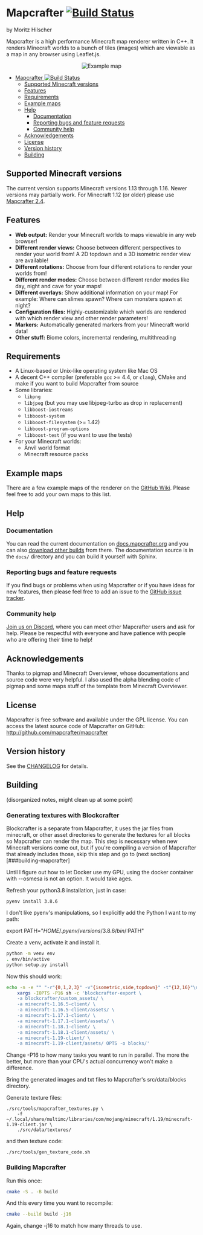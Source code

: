 # Mapcrafter [![Build Status](https://travis-ci.org/mapcrafter/mapcrafter.svg?branch=master)](https://travis-ci.org/mapcrafter/mapcrafter)

by Moritz Hilscher

Mapcrafter is a high performance Minecraft map renderer written in C++. It renders
Minecraft worlds to a bunch of tiles (images) which are viewable as a map in any browser
using Leaflet.js.

<p align="center">
  <img src="https://i.imgur.com/WyKXrgO.png" alt="Example map">
</p>

<!-- TOC -->

- [Mapcrafter ![Build Status](https://travis-ci.org/mapcrafter/mapcrafter)](#mapcrafter-)
  - [Supported Minecraft versions](#supported-minecraft-versions)
  - [Features](#features)
  - [Requirements](#requirements)
  - [Example maps](#example-maps)
  - [Help](#help)
    - [Documentation](#documentation)
    - [Reporting bugs and feature requests](#reporting-bugs-and-feature-requests)
    - [Community help](#community-help)
  - [Acknowledgements](#acknowledgements)
  - [License](#license)
  - [Version history](#version-history)
  - [Building](#building)

<!-- /TOC -->

## Supported Minecraft versions

The current version supports Minecraft versions 1.13 through 1.16. Newer versions may partially work.
For Minecraft 1.12 (or older) please use [Mapcrafter 2.4](https://github.com/mapcrafter/mapcrafter/tree/v.2.4).

## Features

- **Web output:** Render your Minecraft worlds to maps viewable in any web browser!
- **Different render views:** Choose between different perspectives to render your world
  from! A 2D topdown and a 3D isometric render view are available!
- **Different rotations:** Choose from four different rotations to render your worlds from!
- **Different render modes:** Choose between different render modes like day, night and cave
  for your maps!
- **Different overlays:** Show additional information on your map! For example: Where can
  slimes spawn? Where can monsters spawn at night?
- **Configuration files:** Highly-customizable which worlds are rendered with which render
  view and other render parameters!
- **Markers:** Automatically generated markers from your Minecraft world data!
- **Other stuff:** Biome colors, incremental rendering, multithreading

## Requirements

- A Linux-based or Unix-like operating system like Mac OS
- A decent C++ compiler (preferable `gcc` >= 4.4, or `clang`), CMake and make if you want
  to build Mapcrafter from source
- Some libraries:
  - `libpng`
  - `libjpeg` (but you may use libjpeg-turbo as drop in replacement)
  - `libboost-iostreams`
  - `libboost-system`
  - `libboost-filesystem` (>= 1.42)
  - `libboost-program-options`
  - `libboost-test` (if you want to use the tests)
- For your Minecraft worlds:
  - Anvil world format
  - Minecraft resource packs

## Example maps

There are a few example maps of the renderer on the
[GitHub Wiki](https://github.com/mapcrafter/mapcrafter/wiki/Example-maps).
Please feel free to add your own maps to this list.

## Help

### Documentation

You can read the current documentation on [docs.mapcrafter.org](http://docs.mapcrafter.org)
and you can also [download other builds](https://readthedocs.org/projects/mapcrafter/downloads/)
from there. The documentation source is in the `docs/` directory and you can build it
yourself with Sphinx.

### Reporting bugs and feature requests

If you find bugs or problems when using Mapcrafter or if you have ideas for new
features, then please feel free to add an issue to the [GitHub issue
tracker](https://github.com/mapcrafter/mapcrafter/issues).

### Community help

[Join us on Discord](https://discord.gg/QNe8jXT), where you can meet other Mapcrafter users
and ask for help. Please be respectful with everyone and have patience with people who are
offering their time to help!

## Acknowledgements

Thanks to pigmap and Minecraft Overviewer, whose documentations and source code
were very helpful. I also used the alpha blending code of pigmap and some maps
stuff of the template from Minecraft Overviewer.

## License

Mapcrafter is free software and available under the GPL license.  You can
access the latest source code of Mapcrafter on GitHub:
http://github.com/mapcrafter/mapcrafter

## Version history

See the [CHANGELOG](./CHANGELOG.md) for details.

## Building

(disorganized notes, might clean up at some point)

### Generating textures with Blockcrafter

Blockcrafter is a separate from Mapcrafter, it uses the jar files from minecraft, or other asset directories to generate the textures
for all blocks so Mapcrafter can render the map. This step is necessary when new Minecraft versions come out, but if you're compiling
a version of Mapcrafter that already includes those, skip this step and go to (next section)[###building-mapcrafter]

Until I figure out how to let Docker use my GPU, using the docker container with --osmesa is not an option. It would take ages.

Refresh your python3.8 installation, just in case:

```
pyenv install 3.8.6
```

I don't like pyenv's manipulations, so I explicitly add the Python I want to my path:

export PATH="$HOME/.pyenv/versions/3.8.6/bin/:$PATH"

Create a venv, activate it and install it.

```sh
python -m venv env
. env/bin/active
python setup.py install
```

Now this should work:

```bash
echo -n -e "" "-r"{0,1,2,3}" -v"{isometric,side,topdown}" -t"{12,16}"\n" |\
    xargs -IOPTS -P16 sh -c 'blockcrafter-export \
    -a blockcrafter/custom_assets/ \
    -a minecraft-1.16.5-client/ \
    -a minecraft-1.16.5-client/assets/ \
    -a minecraft-1.17.1-client/ \
    -a minecraft-1.17.1-client/assets/ \
    -a minecraft-1.18.1-client/ \
    -a minecraft-1.18.1-client/assets/ \
    -a minecraft-1.19-client/ \
    -a minecraft-1.19-client/assets/ OPTS -o blocks/'
```

Change -P16 to how many tasks you want to run in parallel. The more the better, but more than your CPU's actual concurrency won't make a difference.

Bring the generated images and txt files to Mapcrafter's src/data/blocks directory.

Generate texture files:

```
./src/tools/mapcrafter_textures.py \
    -f ~/.local/share/multimc/libraries/com/mojang/minecraft/1.19/minecraft-1.19-client.jar \
    ./src/data/textures/
```

and then texture code:

```
./src/tools/gen_texture_code.sh
```

### Building Mapcrafter

Run this once:

```bash
cmake -S . -B build
```

And this every time you want to recompile:

```bash
cmake --build build -j16
```

Again, change -j16 to match how many threads to use.
